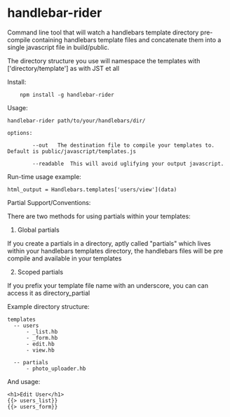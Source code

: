 handlebar-rider
================

Command line tool that will watch a handlebars template directory pre-compile containing handlebars template files and concatenate them 
into a single javascript file in build/public.  

The directory structure you use will namespace the templates with ['directory/template'] as with JST et all


Install:

		npm install -g handlebar-rider

Usage:

    handlebar-rider path/to/your/handlebars/dir/

    options:
			
			--out	The destination file to compile your templates to.  Default is public/javascript/templates.js
			
			--readable  This will avoid uglifying your output javascript.   
			
					
Run-time usage example: 

    html_output = Handlebars.templates['users/view'](data)

 
Partial Support/Conventions:

There are two methods for using partials within your templates:
 
1. Global partials 

If you create a partials in a directory, aptly called "partials" which lives within your handlebars templates directory, the
handlebars files will be pre compile and available in your templates 

2. Scoped partials

If you prefix your template file name with an underscore, you can can access it as directory_partial 

Example directory structure:

    templates 
      -- users
          - _list.hb
          - _form.hb
          - edit.hb
          - view.hb
      
      -- partials
          - photo_uploader.hb


And usage: 

    <h1>Edit User</h1>
    {{> users_list}}
    {{> users_form}}
 

